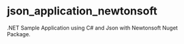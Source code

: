 # json_application_newtonsoft
.NET Sample Application using C# and Json with Newtonsoft Nuget Package.

